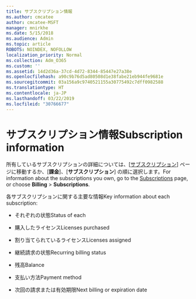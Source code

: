 ```yaml
---
title: サブスクリプション情報
ms.author: cmcatee
author: cmcatee-MSFT
manager: mnirkhe
ms.date: 5/15/2018
ms.audience: Admin
ms.topic: article
ROBOTS: NOINDEX, NOFOLLOW
localization_priority: Normal
ms.collection: Adm_O365
ms.custom: ''
ms.assetid: 14d2d36a-37cd-4d72-8344-85447e27a38e
ms.openlocfilehash: a90c9b76d5ad80508d1e38fabe21eb944fe9681e
ms.sourcegitcommit: 03a156a9c9740521155a30775492c7dff0982588
ms.translationtype: HT
ms.contentlocale: ja-JP
ms.lasthandoff: 03/22/2019
ms.locfileid: "30766677"
---
```

# <a name="subscription-information"></a><span data-ttu-id="48a1a-102">サブスクリプション情報</span><span class="sxs-lookup"><span data-stu-id="48a1a-102">Subscription information</span></span>

<span data-ttu-id="48a1a-103">所有しているサブスクリプションの詳細については、[[サブスクリプション](https://go.microsoft.com/fwlink/p/?linkid=842054)] ページに移動するか、[**課金**]、[**サブスクリプション**] の順に選択します。</span><span class="sxs-lookup"><span data-stu-id="48a1a-103">For information about the subscriptions you own, go to the [Subscriptions](https://go.microsoft.com/fwlink/p/?linkid=842054) page, or choose **Billing** \> **Subscriptions**.</span></span>
  
<span data-ttu-id="48a1a-104">各サブスクリプションに関する主要な情報</span><span class="sxs-lookup"><span data-stu-id="48a1a-104">Key information about each subscription:</span></span>
  
- <span data-ttu-id="48a1a-105">それぞれの状態</span><span class="sxs-lookup"><span data-stu-id="48a1a-105">Status of each</span></span>
    
- <span data-ttu-id="48a1a-106">購入したライセンス</span><span class="sxs-lookup"><span data-stu-id="48a1a-106">Licenses purchased</span></span>
    
- <span data-ttu-id="48a1a-107">割り当てられているライセンス</span><span class="sxs-lookup"><span data-stu-id="48a1a-107">Licenses assigned</span></span>
    
- <span data-ttu-id="48a1a-108">継続請求の状態</span><span class="sxs-lookup"><span data-stu-id="48a1a-108">Recurring billing status</span></span>
    
- <span data-ttu-id="48a1a-109">残高</span><span class="sxs-lookup"><span data-stu-id="48a1a-109">Balance</span></span>
    
- <span data-ttu-id="48a1a-110">支払い方法</span><span class="sxs-lookup"><span data-stu-id="48a1a-110">Payment method</span></span>
    
- <span data-ttu-id="48a1a-111">次回の請求または有効期限</span><span class="sxs-lookup"><span data-stu-id="48a1a-111">Next billing or expiration date</span></span>
    

